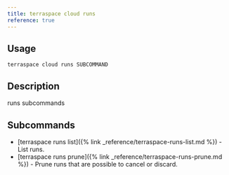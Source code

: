 ```yaml
---
title: terraspace cloud runs
reference: true
---
```


## Usage

    terraspace cloud runs SUBCOMMAND

## Description

runs subcommands

## Subcommands

* [terraspace runs list]({% link _reference/terraspace-runs-list.md %}) - List runs.
* [terraspace runs prune]({% link _reference/terraspace-runs-prune.md %}) - Prune runs that are possible to cancel or discard.


